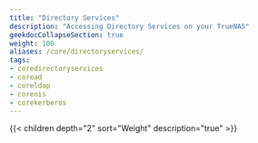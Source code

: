 ```yaml
---
title: "Directory Services"
description: "Accessing Directory Services on your TrueNAS"
geekdocCollapseSection: true
weight: 100
aliases: /core/directoryservices/
tags:
- coredirectoryservices
- coread
- coreldap
- corenis
- corekerberos
---
```

{{< children depth="2" sort="Weight" description="true" >}}
